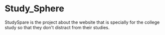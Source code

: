 # Study_Sphere
StudySpare is the project about the website that is specially for the college study so that they don't distract from their studies.

